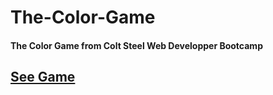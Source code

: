 # The-Color-Game
#### The Color Game from Colt Steel Web Developper Bootcamp

## <a href="https://adoring-kare-8ba3c5.netlify.app/">See Game</a>
